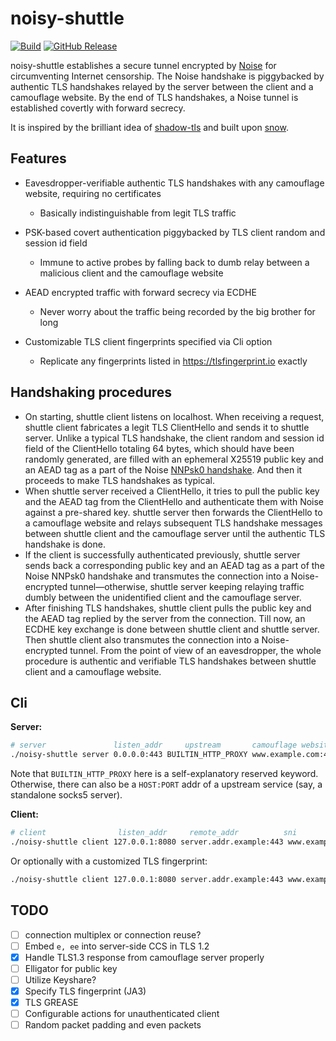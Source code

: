 # noisy-shuttle

[![Build](https://github.com/Gowee/noisy-shuttle/actions/workflows/build.yml/badge.svg)](https://github.com/Gowee/noisy-shuttle/actions/workflows/build.yml)
[![GitHub Release](https://img.shields.io/github/release/Gowee/noisy-shuttle.svg?style=flat)]()  

<!--noisy-shuttle establishes a secure tunnel encrypted by Noise for circumventing Internet censorship. It starts with replicating authentic TLS handshakes of a camouflage website. Along with the TLS handshaks, a covert authentication and DH key exchange is piggybacked by the client random and session id field in TLS ClientHello messages.-->

noisy-shuttle establishes a secure tunnel encrypted by [Noise](http://noiseprotocol.org/) for circumventing Internet censorship. The Noise handshake is piggybacked by authentic TLS handshakes relayed by the server between the client and a camouflage website. By the end of TLS handshakes, a Noise tunnel is established covertly with forward secrecy.

It is inspired by the brilliant idea of [shadow-tls](https://github.com/ihciah/shadow-tls) and built upon [snow](https://github.com/mcginty/snow).

<!-- ## Core Idea
Internet censorship nowadays involves with passive analysis of traffic and [active probes](https://gfw.report/blog/ss_advise/en/) targetting at servers providing tunneling/proxy services. shadowsocks [manages](https://github.com/shadowsocks/shadowsocks-org/issues/196) to be indistinguishable by making its traffic look as random as possible. It works pretty well even though there is rumor that network traffic of unidentified protocols are possibly suspected and hence intereven 
Like [trojan](https://github.com/trojan-gfw/trojan), noisy-shuttle aims at making its traffic indistinguishable from typical TLS. But instead of setting up a TLS server with a certificate, noisy-shuttle client and server copies TLS handshakes from a widely-used camouflage website. So by handshaking once, we 
noisy-shuttle is essentially shadow-tls + trojan + shadowsocks. -->

## Features
<!-- ✨ -->
- Eavesdropper-verifiable authentic TLS handshakes with any camouflage website, requiring no certificates
  - Basically indistinguishable from legit TLS traffic

- PSK-based covert authentication piggybacked by TLS client random and session id field
  - Immune to active probes by falling back to dumb relay between a malicious client and the camouflage website

- AEAD encrypted traffic with forward secrecy via ECDHE
  - Never worry about the traffic being recorded by the big brother for long

- Customizable TLS client fingerprints specified via Cli option
  - Replicate any fingerprints listed in https://tlsfingerprint.io exactly

## Handshaking procedures
- On starting, shuttle client listens on localhost. When receiving a request, shuttle client fabricates a legit TLS ClientHello and sends it to shuttle server. Unlike a typical TLS handshake, the client random and session id field of the ClientHello totaling 64 bytes, which should have been randomly generated, are filled with an ephemeral X25519 public key and an AEAD tag as a part of the Noise [NNPsk0 handshake](https://noiseexplorer.com/patterns/NNpsk0/). And then it proceeds to make TLS handshakes as typical.
- When shuttle server received a ClientHello, it tries to pull the public key and the AEAD tag from the ClientHello and authenticate them with Noise against a pre-shared key. shuttle server then forwards the ClientHello to a camouflage website and relays subsequent TLS handshake messages between shuttle client and the camouflage server until the authentic TLS handshake is done.
- If the client is successfully authenticated previously, shuttle server sends back a corresponding public key and an AEAD tag as a part of the Noise NNPsk0 handshake and transmutes the connection into a Noise-encrypted tunnel—otherwise, shuttle server keeping relaying traffic dumbly between the unidentified client and the camouflage server.
- After finishing TLS handshakes, shuttle client pulls the public key and the AEAD tag replied by the server from the connection. Till now, an ECDHE key exchange is done between shuttle client and shuttle server. Then shuttle client also transmutes the connection into a Noise-encrypted tunnel. From the point of view of an eavesdropper, the whole procedure is authentic and verifiable TLS handshakes between shuttle client and a camouflage website.

## Cli

**Server:**
```sh
# server               listen_addr     upstream       camouflage website  password
./noisy-shuttle server 0.0.0.0:443 BUILTIN_HTTP_PROXY www.example.com:443 Teap0taa
```

Note that `BUILTIN_HTTP_PROXY` here is a self-explanatory reserved keyword. Otherwise, there can also be a `HOST:PORT` addr of a upstream service (say, a standalone socks5 server).

**Client:**
```sh
# client                listen_addr     remote_addr          sni       password
./noisy-shuttle client 127.0.0.1:8080 server.addr.example:443 www.example.com Teap0taa
```

Or optionally with a customized TLS fingerprint:
```sh
./noisy-shuttle client 127.0.0.1:8080 server.addr.example:443 www.example.com Teap0taa --tls-ja3 769,2570-4865-4866-4867-49195-49199-49196-49200-52393-52392-49171-49172-156-157-47-53,2570-0-23-65281-10-11-35-16-5-13-18-51-45-43-27-17513-2570-21,2570-29-23-24,0 --tls-alpn h2,http/1.1 --tls-sigalgos 1027,2052,1025,1283,2053,1281,2054,1537 --tls-versions 2570,772,771 --tls-keyshare 2570
```

<!--
Example fingerprints:

https://tlsfingerprint.io/id/e47eae8f8c4887b6: `--tls-ja3 769,2570-4865-4866-4867-49195-49199-49196-49200-52393-52392-49171-49172-156-157-47-53,2570-0-23-65281-10-11-35-16-5-13-18-51-45-43-27-17513-2570-21,2570-29-23-24,0 -p 1 --tls-alpn h2,http/1.1 --tls-sigalgos 1027,2052,1025,1283,2053,1281,2054,1537 --tls-versions 2570,772,771 --tls-keyshare 2570,29`


- Some mobile browser: `771,4865-4866-4867-49195-49199-49196-49200-52393-52392-49171-49172-156-157-47-53,0-23-65281-10-11-35-16-5-13-18-51-45-43-17513-21,29-23-24,0`
- Google Chrome: `771,4865-4866-4867-49195-49199-49196-49200-52393-52392-49171-49172-156-157-47-53,23-65281-10-11-35-16-5-13-18-51-45-43-27-17513-21,29-23-24,0`
-->

## TODO
- [ ] connection multiplex or connection reuse?
- [ ] Embed `e, ee` into server-side CCS in TLS 1.2
- [x] Handle TLS1.3 response from camouflage server properly
- [ ] Elligator for public key
- [ ] Utilize Keyshare?
- [x] Specify TLS fingerprint (JA3)
- [x] TLS GREASE
- [ ] Configurable actions for unauthenticated client
- [ ] Random packet padding and even packets
